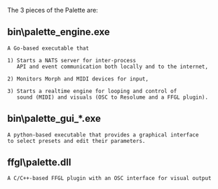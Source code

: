 The 3 pieces of the Palette are:

## bin\palette_engine.exe

	A Go-based executable that

	1) Starts a NATS server for inter-process
	   API and event communication both locally and to the internet,

	2) Monitors Morph and MIDI devices for input,

	3) Starts a realtime engine for looping and control of
	   sound (MIDI) and visuals (OSC to Resolume and a FFGL plugin).

## bin\palette_gui_*.exe

	A python-based executable that provides a graphical interface
	to select presets and edit their parameters.

## ffgl\palette.dll

	A C/C++-based FFGL plugin with an OSC interface for visual output
